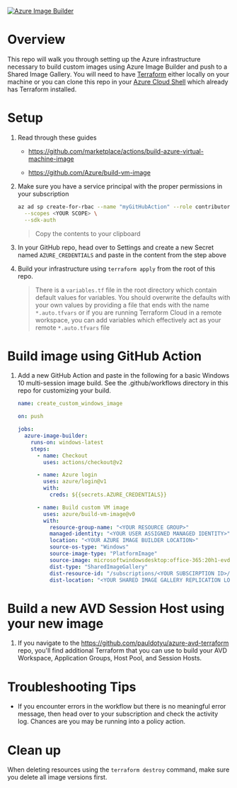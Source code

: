 [![Azure Image Builder](https://github.com/pauldotyu/azure-avdops-terraform/actions/workflows/azure-image-builder.yml/badge.svg)](https://github.com/pauldotyu/azure-avdops-terraform/actions/workflows/azure-image-builder.yml)

# Overview

This repo will walk you through setting up the Azure infrastructure necessary to build custom images using Azure Image Builder and push to a Shared Image Gallery. You will need to have [Terraform](https://www.terraform.io/downloads.html) either locally on your machine or you can clone this repo in your [Azure Cloud Shell](https://shell.azure.com) which already has Terraform installed.

# Setup

1. Read through these guides

   - https://github.com/marketplace/actions/build-azure-virtual-machine-image

   - https://github.com/Azure/build-vm-image

1. Make sure you have a service principal with the proper permissions in your subscription

   ```sh
   az ad sp create-for-rbac --name "myGitHubAction" --role contributor \
     --scopes <YOUR SCOPE> \
     --sdk-auth
   ```

   > Copy the contents to your clipboard

1. In your GitHub repo, head over to Settings and create a new Secret named `AZURE_CREDENTIALS` and paste in the content from the step above

1. Build your infrastructure using `terraform apply` from the root of this repo.

   > There is a `variables.tf` file in the root directory which contain default values for variables. You should overwrite the defaults with your own values by providing a file that ends with the name `*.auto.tfvars` or if you are running Terraform Cloud in a remote workspace, you can add variables which effectively act as your remote `*.auto.tfvars` file

# Build image using GitHub Action

1. Add a new GitHub Action and paste in the following for a basic Windows 10 multi-session image build. See the .github/workflows directory in this repo for customizing your build.

   ```yml
   name: create_custom_windows_image

   on: push

   jobs:
     azure-image-builder:
       runs-on: windows-latest
       steps:
         - name: Checkout
           uses: actions/checkout@v2

         - name: Azure login
           uses: azure/login@v1
           with:
             creds: ${{secrets.AZURE_CREDENTIALS}}

         - name: Build custom VM image
           uses: azure/build-vm-image@v0
           with:
             resource-group-name: "<YOUR RESOURCE GROUP>"
             managed-identity: "<YOUR USER ASSIGNED MANAGED IDENTITY>"
             location: "<YOUR AZURE IMAGE BUILDER LOCATION>"
             source-os-type: "Windows"
             source-image-type: "PlatformImage"
             source-image: microsoftwindowsdesktop:office-365:20h1-evd-o365pp:latest
             dist-type: "SharedImageGallery"
             dist-resource-id: "/subscriptions/<YOUR SUBSCIRPTION ID>/resourceGroups/<YOUR RESOURCE GROUP>/providers/Microsoft.Compute/galleries/<YOUR SHARED IMAGE GALLERY NAME>/images/<YOUR SHARED IMAGE NAME>"
             dist-location: "<YOUR SHARED IMAGE GALLERY REPLICATION LOCATIONS>"
   ```

# Build a new AVD Session Host using your new image

1. If you navigate to the https://github.com/pauldotyu/azure-avd-terraform repo, you'll find additional Terraform that you can use to build your AVD Workspace, Application Groups, Host Pool, and Session Hosts.

# Troubleshooting Tips

- If you encounter errors in the workflow but there is no meaningful error message, then head over to your subscription and check the activity log. Chances are you may be running into a policy action.

# Clean up

When deleting resources using the `terraform destroy` command, make sure you delete all image versions first.
